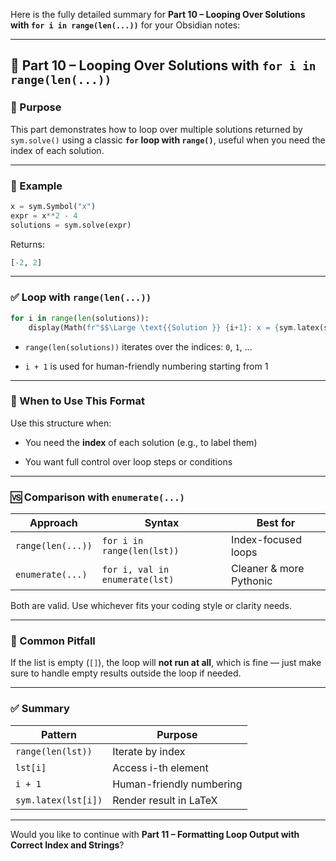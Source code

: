 Here is the fully detailed summary for **Part 10 – Looping Over Solutions with `for i in range(len(...))`** for your Obsidian notes:

---

## 🔁 Part 10 – Looping Over Solutions with `for i in range(len(...))`

### 📌 Purpose

This part demonstrates how to loop over multiple solutions returned by `sym.solve()` using a classic **`for` loop with `range()`**, useful when you need the index of each solution.

---

### 🧪 Example

```python
x = sym.Symbol("x")
expr = x**2 - 4
solutions = sym.solve(expr)
```

Returns:

```python
[-2, 2]
```

---

### ✅ Loop with `range(len(...))`

```python
for i in range(len(solutions)):
    display(Math(fr"$$\Large \text{{Solution }} {i+1}: x = {sym.latex(solutions[i])}$$"))
```

- `range(len(solutions))` iterates over the indices: `0`, `1`, ...
    
- `i + 1` is used for human-friendly numbering starting from 1
    

---

### 🧠 When to Use This Format

Use this structure when:

- You need the **index** of each solution (e.g., to label them)
    
- You want full control over loop steps or conditions
    

---

### 🆚 Comparison with `enumerate(...)`

|Approach|Syntax|Best for|
|---|---|---|
|`range(len(...))`|`for i in range(len(lst))`|Index-focused loops|
|`enumerate(...)`|`for i, val in enumerate(lst)`|Cleaner & more Pythonic|

Both are valid. Use whichever fits your coding style or clarity needs.

---

### 🛑 Common Pitfall

If the list is empty (`[]`), the loop will **not run at all**, which is fine — just make sure to handle empty results outside the loop if needed.

---

### ✅ Summary

|Pattern|Purpose|
|---|---|
|`range(len(lst))`|Iterate by index|
|`lst[i]`|Access i-th element|
|`i + 1`|Human-friendly numbering|
|`sym.latex(lst[i])`|Render result in LaTeX|

---

Would you like to continue with **Part 11 – Formatting Loop Output with Correct Index and Strings**?